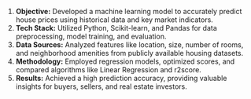 1. **Objective:** Developed a machine learning model to accurately predict house prices using historical data and key market indicators.  
2. **Tech Stack:** Utilized Python, Scikit-learn, and Pandas for data preprocessing, model training, and evaluation.  
3. **Data Sources:** Analyzed features like location, size, number of rooms, and neighborhood amenities from publicly available housing datasets.  
4. **Methodology:** Employed regression models, optimized scores, and compared algorithms like Linear Regression and r2score.  
5. **Results:** Achieved a high prediction accuracy, providing valuable insights for buyers, sellers, and real estate investors.
